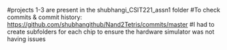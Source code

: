 #projects 1-3 are present in the shubhangi_CSIT221_assn1 folder
#To check commits & commit history: https://github.com/shubhangithub/Nand2Tetris/commits/master
#I had to create subfolders for each chip to ensure the hardware simulator was not having issues

